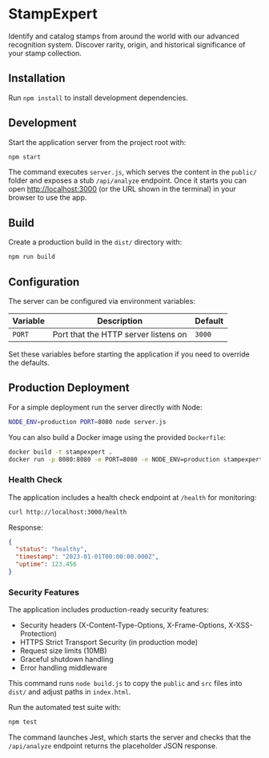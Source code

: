 # StampExpert
Identify and catalog stamps from around the world with our advanced recognition system. Discover rarity, origin, and historical significance of your stamp collection.

## Installation
Run `npm install` to install development dependencies.

## Development
Start the application server from the project root with:

```bash
npm start
```

The command executes `server.js`, which serves the content in the `public/` folder and exposes a stub `/api/analyze` endpoint. Once it starts you can open [http://localhost:3000](http://localhost:3000) (or the URL shown in the terminal) in your browser to use the app.

## Build
Create a production build in the `dist/` directory with:

```bash
npm run build
```


## Configuration

The server can be configured via environment variables:

| Variable | Description | Default |
| -------- | ----------- | ------- |
| `PORT`   | Port that the HTTP server listens on | `3000` |

Set these variables before starting the application if you need to override the defaults.

## Production Deployment

For a simple deployment run the server directly with Node:

```bash
NODE_ENV=production PORT=8080 node server.js
```

You can also build a Docker image using the provided `Dockerfile`:

```bash
docker build -t stampexpert .
docker run -p 8080:8080 -e PORT=8080 -e NODE_ENV=production stampexpert
```

### Health Check

The application includes a health check endpoint at `/health` for monitoring:

```bash
curl http://localhost:3000/health
```

Response:
```json
{
  "status": "healthy",
  "timestamp": "2023-01-01T00:00:00.000Z",
  "uptime": 123.456
}
```

### Security Features

The application includes production-ready security features:
- Security headers (X-Content-Type-Options, X-Frame-Options, X-XSS-Protection)
- HTTPS Strict Transport Security (in production mode)
- Request size limits (10MB)
- Graceful shutdown handling
- Error handling middleware


This command runs `node build.js` to copy the `public` and `src` files into
`dist/` and adjust paths in `index.html`.


Run the automated test suite with:

```bash
npm test
```

The command launches Jest, which starts the server and checks that the `/api/analyze` endpoint returns the placeholder JSON response.


